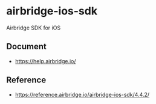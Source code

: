 # airbridge-ios-sdk

Airbridge SDK for iOS

## Document

- https://help.airbridge.io/

## Reference

- https://reference.airbridge.io/airbridge-ios-sdk/4.4.2/
